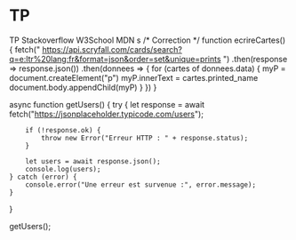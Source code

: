 # TP
TP
Stackoverflow W3School MDN s 
/* Correction */
function ecrireCartes() {
    fetch(" https://api.scryfall.com/cards/search?q=e:ltr%20lang:fr&format=json&order=set&unique=prints ")
    .then(response => response.json())
    .then(donnees => {
        for (cartes of donnees.data) {
            myP = document.createElement("p")
            myP.innerText = cartes.printed_name
            document.body.appendChild(myP)
        }
    })
}

async function getUsers() {
    try {
        let response = await fetch("https://jsonplaceholder.typicode.com/users");

        if (!response.ok) { 
            throw new Error("Erreur HTTP : " + response.status);
        }

        let users = await response.json();
        console.log(users);
    } catch (error) {
        console.error("Une erreur est survenue :", error.message);
    }
}

getUsers();
